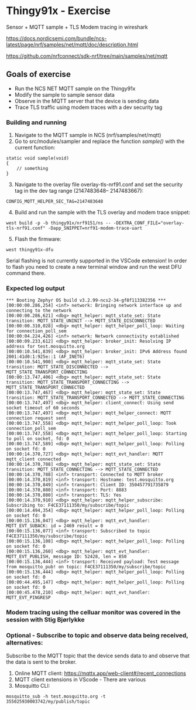# Thingy91x - Exercise
Sensor + MQTT sample + TLS Modem tracing in wireshark

https://docs.nordicsemi.com/bundle/ncs-latest/page/nrf/samples/net/mqtt/doc/description.html

https://github.com/nrfconnect/sdk-nrf/tree/main/samples/net/mqtt

## Goals of exercise
 - Run the NCS NET MQTT sample on the Thingy91x
 - Modify the sample to sample sensor data
 - Observe in the MQTT server that the device is sending data
 - Trace TLS traffic using modem traces with a dev security tag

### Building and running
 1. Navigate to the MQTT sample in NCS (nrf/samples/net/mqtt)
 2. Go to src/modules/sampler and replace the function _sample()_ with the current function:

```sample
static void sample(void)
{
	// something
}
```
 3. Navigate to the overlay file overlay-tls-nrf91.conf and set the security tag in the dev tag range (2147483648– 2147483667):
```
CONFIG_MQTT_HELPER_SEC_TAG=2147483648
```
 4. Build and run the sample with the TLS overlay and modem trace snippet:
```
west build -p -b thingy91x/nrf9151/ns -- -DEXTRA_CONF_FILE="overlay-tls-nrf91.conf" -Dapp_SNIPPET=nrf91-modem-trace-uart
```
 5. Flash the firmware:
```
west thingy91x-dfu
```
Serial flashing is not currently supported in the VSCode extension!
In order to flash you need to create a new terminal window and run the west DFU command there.


### Expected log output

```
*** Booting Zephyr OS build v3.2.99-ncs2-34-gf8f113382356 ***
[00:00:00.286,254] <inf> network: Bringing network interface up and connecting to the network
[00:00:00.286,621] <dbg> mqtt_helper: mqtt_state_set: State transition: MQTT_STATE_UNINIT --> MQTT_STATE_DISCONNECTED
[00:00:00.310,028] <dbg> mqtt_helper: mqtt_helper_poll_loop: Waiting for connection_poll_sem
[00:00:04.224,426] <inf> network: Network connectivity established
[00:00:09.233,612] <dbg> mqtt_helper: broker_init: Resolving IP address for test.mosquitto.org
[00:00:10.541,839] <dbg> mqtt_helper: broker_init: IPv6 Address found 2001:41d0:1:925e::1 (AF_INET6)
[00:00:10.541,900] <dbg> mqtt_helper: mqtt_state_set: State transition: MQTT_STATE_DISCONNECTED --> MQTT_STATE_TRANSPORT_CONNECTING
[00:00:13.747,406] <dbg> mqtt_helper: mqtt_state_set: State transition: MQTT_STATE_TRANSPORT_CONNECTING --> MQTT_STATE_TRANSPORT_CONNECTED
[00:00:13.747,467] <dbg> mqtt_helper: mqtt_state_set: State transition: MQTT_STATE_TRANSPORT_CONNECTED --> MQTT_STATE_CONNECTING
[00:00:13.747,497] <dbg> mqtt_helper: client_connect: Using send socket timeout of 60 seconds
[00:00:13.747,497] <dbg> mqtt_helper: mqtt_helper_connect: MQTT connection request sent
[00:00:13.747,558] <dbg> mqtt_helper: mqtt_helper_poll_loop: Took connection_poll_sem
[00:00:13.747,558] <dbg> mqtt_helper: mqtt_helper_poll_loop: Starting to poll on socket, fd: 0
[00:00:13.747,589] <dbg> mqtt_helper: mqtt_helper_poll_loop: Polling on socket fd: 0
[00:00:14.370,727] <dbg> mqtt_helper: mqtt_evt_handler: MQTT mqtt_client connected
[00:00:14.370,788] <dbg> mqtt_helper: mqtt_state_set: State transition: MQTT_STATE_CONNECTING --> MQTT_STATE_CONNECTED
[00:00:14.370,788] <inf> transport: Connected to MQTT broker
[00:00:14.370,819] <inf> transport: Hostname: test.mosquitto.org
[00:00:14.370,849] <inf> transport: Client ID: 350457791735879
[00:00:14.370,880] <inf> transport: Port: 8883
[00:00:14.370,880] <inf> transport: TLS: Yes
[00:00:14.370,910] <dbg> mqtt_helper: mqtt_helper_subscribe: Subscribing to: F4CE37111350/my/subscribe/topic
[00:00:14.494,354] <dbg> mqtt_helper: mqtt_helper_poll_loop: Polling on socket fd: 0
[00:00:15.136,047] <dbg> mqtt_helper: mqtt_evt_handler: MQTT_EVT_SUBACK: id = 2469 result = 0
[00:00:15.136,077] <inf> transport: Subscribed to topic F4CE37111350/my/subscribe/topic
[00:00:15.136,108] <dbg> mqtt_helper: mqtt_helper_poll_loop: Polling on socket fd: 0
[00:00:15.136,260] <dbg> mqtt_helper: mqtt_evt_handler: MQTT_EVT_PUBLISH, message ID: 52428, len = 850
[00:00:15.136,444] <inf> transport: Received payload: Test message from mosquitto_pub! on topic: F4CE37111350/my/subscribe/topic
[00:00:15.136,444] <dbg> mqtt_helper: mqtt_helper_poll_loop: Polling on socket fd: 0
[00:00:44.495,147] <dbg> mqtt_helper: mqtt_helper_poll_loop: Polling on socket fd: 0
[00:00:45.478,210] <dbg> mqtt_helper: mqtt_evt_handler: MQTT_EVT_PINGRESP
```
### Modem tracing using the celluar monitor was covered in the session with Stig Bjørlykke

### Optional - Subscribe to topic and observe data being received, alternatives:
Subscribe to the MQTT topic that the device sends data to and observe that the data is sent to the broker.

1. Online MQTT client: https://mqttx.app/web-client#/recent_connections
2. MQTT client extensions in VScode - There are various
3. Mosquitto CLI:

```
mosquitto_sub -h test.mosquitto.org -t 355025930003742/my/publish/topic
```
